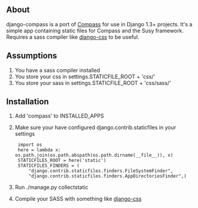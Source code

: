 ## About ##

django-compass is a port of [Compass](http://compass-style.org) for use in
Django 1.3+ projects. It's a simple app containing static files for Compass and
the Susy framework. Requires a sass compiler like [django-css](https://github.com/dziegler/django-css/) to be useful.

## Assumptions ##

1. You have a sass compiler installed
2. You store your css in settings.STATICFILE_ROOT + 'css/'
3. You store your sass in settings.STATICFILE_ROOT + 'css/sass/'

## Installation ##

1. Add 'compass' to INSTALLED_APPS
2. Make sure your have configured django.contrib.staticfiles in your settings
	
		import os
		here = lambda x: os.path.join(os.path.abspath(os.path.dirname(__file__)), x)
		STATICFILES_ROOT = here('static')
		STATICFILES_FINDERS = (
	    	"django.contrib.staticfiles.finders.FileSystemFinder",
	    	"django.contrib.staticfiles.finders.AppDirectoriesFinder",)

3. Run ./manage.py collectstatic
4. Compile your SASS with something like [django-css](https://github.com/dziegler/django-css/)